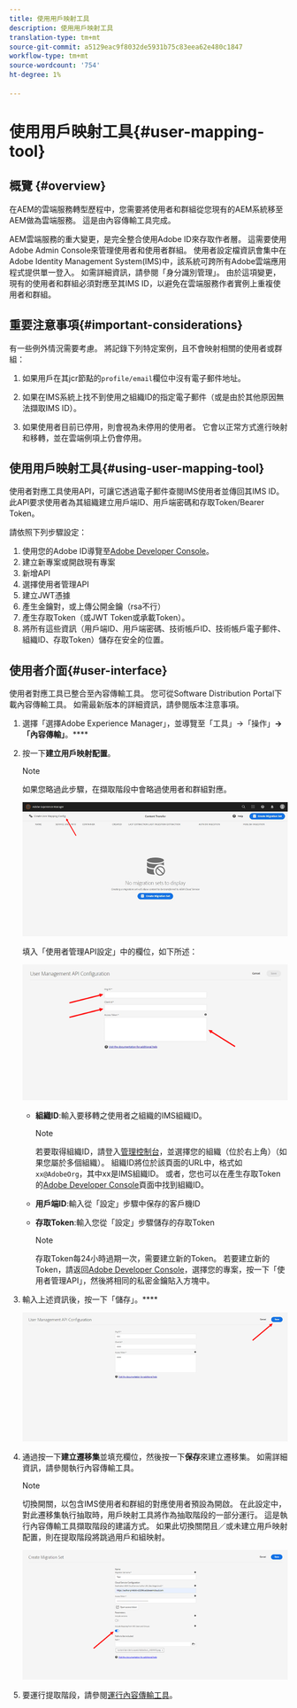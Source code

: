 ```yaml
---
title: 使用用戶映射工具
description: 使用用戶映射工具
translation-type: tm+mt
source-git-commit: a5129eac9f8032de5931b75c83eea62e480c1847
workflow-type: tm+mt
source-wordcount: '754'
ht-degree: 1%

---
```



# 使用用戶映射工具{#user-mapping-tool}

## 概覽 {#overview}

在AEM的雲端服務轉型歷程中，您需要將使用者和群組從您現有的AEM系統移至AEM做為雲端服務。 這是由內容傳輸工具完成。

AEM雲端服務的重大變更，是完全整合使用Adobe ID來存取作者層。  這需要使用Adobe Admin Console來管理使用者和使用者群組。 使用者設定檔資訊會集中在Adobe Identity Management System(IMS)中，該系統可跨所有Adobe雲端應用程式提供單一登入。 如需詳細資訊，請參閱「身分識別管理」。 由於這項變更，現有的使用者和群組必須對應至其IMS ID，以避免在雲端服務作者實例上重複使用者和群組。

## 重要注意事項{#important-considerations}

有一些例外情況需要考慮。 將記錄下列特定案例，且不會映射相關的使用者或群組：

1. 如果用戶在其jcr節點的`profile/email`欄位中沒有電子郵件地址。

1. 如果在IMS系統上找不到使用之組織ID的指定電子郵件（或是由於其他原因無法擷取IMS ID）。

1. 如果使用者目前已停用，則會視為未停用的使用者。  它會以正常方式進行映射和移轉，並在雲端例項上仍會停用。

## 使用用戶映射工具{#using-user-mapping-tool}

使用者對應工具使用API，可讓它透過電子郵件查閱IMS使用者並傳回其IMS ID。 此API要求使用者為其組織建立用戶端ID、用戶端密碼和存取Token/Bearer Token。

請依照下列步驟設定：

1. 使用您的Adobe ID導覽至[Adobe Developer Console](https://console.adobe.io)。
1. 建立新專案或開啟現有專案
1. 新增API
1. 選擇使用者管理API
1. 建立JWT憑據
1. 產生金鑰對，或上傳公開金鑰（rsa不行）
1. 產生存取Token（或JWT Token或承載Token）。
1. 將所有這些資訊（用戶端ID、用戶端密碼、技術帳戶ID、技術帳戶電子郵件、組織ID、存取Token）儲存在安全的位置。

## 使用者介面{#user-interface}

使用者對應工具已整合至內容傳輸工具。 您可從Software Distribution Portal下載內容傳輸工具。 如需最新版本的詳細資訊，請參閱版本注意事項。

1. 選擇「選擇Adobe Experience Manager」，並導覽至「工具」->「操作」**->「內容傳輸」**。****
1. 按一下&#x200B;**建立用戶映射配置**。

   >[!NOTE]
   >如果您略過此步驟，在擷取階段中會略過使用者和群組對應。

   ![影像](/help/move-to-cloud-service/content-transfer-tool/assets-user-mapping/user-mapping-1.png)

   填入「使用者管理API設定」中的欄位，如下所述：

   ![影像](/help/move-to-cloud-service/content-transfer-tool/assets-user-mapping/user-mapping-2.png)

   * **組織ID**:輸入要移轉之使用者之組織的IMS組織ID。

      >[!NOTE]
      >若要取得組織ID，請登入[管理控制台](https://adminconsole.adobe.com/)，並選擇您的組織（位於右上角）（如果您屬於多個組織）。 組織ID將位於該頁面的URL中，格式如`xx@AdobeOrg`，其中xx是IMS組織ID。  或者，您也可以在產生存取Token的[Adobe Developer Console](https://console.adobe.io)頁面中找到組織ID。

   * **用戶端ID**:輸入從「設定」步驟中保存的客戶機ID

   * **存取Token**:輸入您從「設定」步驟儲存的存取Token

      >[!NOTE]
      >存取Token每24小時過期一次，需要建立新的Token。 若要建立新的Token，請返回[Adobe Developer Console](https://console.adobe.io)，選擇您的專案，按一下「使用者管理API」，然後將相同的私密金鑰貼入方塊中。

1. 輸入上述資訊後，按一下「儲存」。****

   ![影像](/help/move-to-cloud-service/content-transfer-tool/assets-user-mapping/user-mapping-3.png)


1. 通過按一下&#x200B;**建立遷移集**&#x200B;並填充欄位，然後按一下&#x200B;**保存**&#x200B;來建立遷移集。 如需詳細資訊，請參閱執行內容傳輸工具。

   >[!NOTE]
   >切換開關，以包含IMS使用者和群組的對應使用者預設為開啟。 在此設定中，對此遷移集執行抽取時，用戶映射工具將作為抽取階段的一部分運行。 這是執行內容傳輸工具擷取階段的建議方式。 如果此切換關閉且／或未建立用戶映射配置，則在提取階段將跳過用戶和組映射。

   ![影像](/help/move-to-cloud-service/content-transfer-tool/assets-user-mapping/user-mapping-4.png)

1. 要運行提取階段，請參閱[運行內容傳輸工具](https://experienceleague.adobe.com/docs/experience-manager-cloud-service/moving/cloud-migration/content-transfer-tool/using-content-transfer-tool.html?lang=en#running-tool)。



